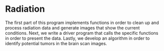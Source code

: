 # Radiation
The first part of this program implements functions in order to clean up and process radiation data and generate images that show the current conditions. Next, we write a driver program that calls the specific functions in order to present the data. Lastly, we develop an algorithm in order to identify potential tumors in the brain scan images.
